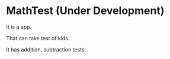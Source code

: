 # MathTest (Under Development)
It is a app. 

That can take test of kids.

It has addition, subtraction tests.
